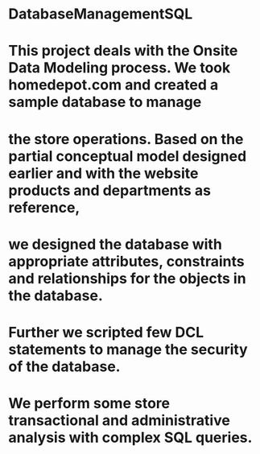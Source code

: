 # DatabaseManagementSQL

# This project deals with the Onsite Data Modeling process. We took homedepot.com and created a sample database to manage 
# the store operations. Based on the partial conceptual model designed earlier and with the website products and departments as reference,
# we designed the database with appropriate attributes, constraints and relationships for the objects in the database. 
# Further we scripted few DCL statements to manage the security of the database.

# We perform some store transactional and administrative analysis with complex SQL queries.
